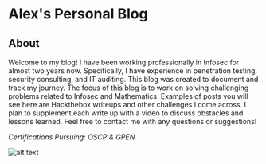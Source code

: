
# Alex's Personal Blog

## About
Welcome to my blog! I have been working professionally in Infosec for almost two years now. Specifically, I have experience in penetration testing, security consulting, and IT auditing. This blog was created to document and track my journey. The  focus of this blog is to work on solving challenging problems related to Infosec and Mathematics. Examples of posts you will see here are Hackthebox writeups and other challenges I come across. I plan to supplement each write up with a video to discuss obstacles and lessons learned. Feel free to contact me with any questions or suggestions!

*Certifications Pursuing: OSCP & GPEN*

![alt text](https://www.hackthebox.eu/badge/image/138106 "Hack the Box Rank")